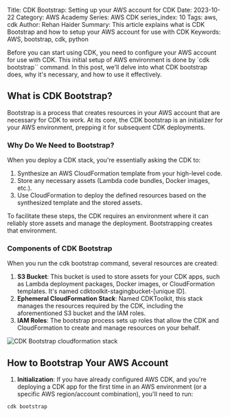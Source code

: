Title: CDK Bootstrap: Setting up your AWS account for CDK
Date: 2023-10-22
Category: AWS Academy
Series: AWS CDK
series_index: 10
Tags: aws, cdk
Author: Rehan Haider
Summary: This article explains what is CDK Bootstrap and how to setup your AWS account for use with CDK
Keywords: AWS, bootstrap, cdk, python

Before you can start using CDK, you need to configure your AWS account for use with CDK. This initial setup of AWS environment is done by `cdk bootstrap`` command. In this post, we'll delve into what CDK bootstrap does, why it's necessary, and how to use it effectively.

## What is CDK Bootstrap?

Bootstrap is a process that creates resources in your AWS account that are necessary for CDK to work. At its core, the CDK bootstrap is an initializer for your AWS environment, prepping it for subsequent CDK deployments.

### Why Do We Need to Bootstrap?

When you deploy a CDK stack, you're essentially asking the CDK to:

1. Synthesize an AWS CloudFormation template from your high-level code.
2. Store any necessary assets (Lambda code bundles, Docker images, etc.).
3. Use CloudFormation to deploy the defined resources based on the synthesized template and the stored assets.

To facilitate these steps, the CDK requires an environment where it can reliably store assets and manage the deployment. Bootstrapping creates that environment.

### Components of CDK Bootstrap

When you run the cdk bootstrap command, several resources are created:

1. **S3 Bucket**: This bucket is used to store assets for your CDK apps, such as Lambda deployment packages, Docker images, or CloudFormation templates. It's named cdktoolkit-stagingbucket-[unique ID].
2. **Ephemeral CloudFormation Stack**: Named CDKToolkit, this stack manages the resources required by the CDK, including the aforementioned S3 bucket and the IAM roles.
3. **IAM Roles**: The bootstrap process sets up roles that allow the CDK and CloudFormation to create and manage resources on your behalf.

![CDK Bootstrap cloudformation stack]({static}/images/aws/50000010-01-cdk-bootstrap-stack.gif)


## How to Bootstrap Your AWS Account

1. **Initialization**: If you have already configured AWS CDK, and you're deploying a CDK app for the first time in an AWS environment (or a specific AWS region/account combination), you'll need to run:

```bash
cdk bootstrap
```